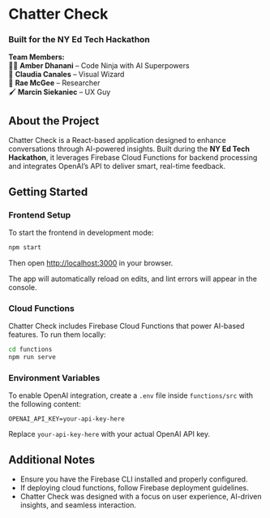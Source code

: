 # Chatter Check

### Built for the NY Ed Tech Hackathon

**Team Members:**  
🧑‍💻 **Amber Dhanani** – Code Ninja with AI Superpowers  
🎨 **Claudia Canales** – Visual Wizard  
🔬 **Rae McGee** – Researcher  
🖌 **Marcin Siekaniec** – UX Guy

## About the Project

Chatter Check is a React-based application designed to enhance conversations through AI-powered insights. Built during the **NY Ed Tech Hackathon**, it leverages Firebase Cloud Functions for backend processing and integrates OpenAI’s API to deliver smart, real-time feedback.

## Getting Started

### Frontend Setup

To start the frontend in development mode:

```sh
npm start
```

Then open [http://localhost:3000](http://localhost:3000) in your browser.

The app will automatically reload on edits, and lint errors will appear in the console.

### Cloud Functions

Chatter Check includes Firebase Cloud Functions that power AI-based features. To run them locally:

```sh
cd functions
npm run serve
```

### Environment Variables

To enable OpenAI integration, create a `.env` file inside `functions/src` with the following content:

```
OPENAI_API_KEY=your-api-key-here
```

Replace `your-api-key-here` with your actual OpenAI API key.

## Additional Notes

- Ensure you have the Firebase CLI installed and properly configured.
- If deploying cloud functions, follow Firebase deployment guidelines.
- Chatter Check was designed with a focus on user experience, AI-driven insights, and seamless interaction.
